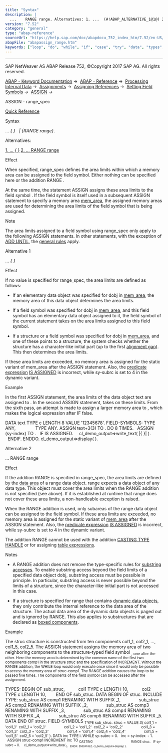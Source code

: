 ```yaml
---
title: "Syntax"
description: |
  ...    RANGE range. Alternatives: 1. ...  (#!ABAP_ALTERNATIVE_1@1@) 2. ... RANGE range(#!ABAP_ALTERNATIVE_2@2@) Effect When specified, range_spec defines the area limits within which a memory area can be assigned to the field symbol. Either nothing can be specified here o
version: "7.52"
category: "general"
type: "abap-reference"
sourceUrl: "https://help.sap.com/doc/abapdocu_752_index_htm/7.52/en-US/abapassign_range.htm"
abapFile: "abapassign_range.htm"
keywords: ["loop", "do", "while", "if", "case", "try", "data", "types", "field-symbol", "abapassign", "range"]
---
```


* * *

SAP NetWeaver AS ABAP Release 752, ©Copyright 2017 SAP AG. All rights reserved.

[ABAP - Keyword Documentation](https://help.sap.com/doc/abapdocu_752_index_htm/7.52/en-US/abenabap.htm) →  [ABAP - Reference](https://help.sap.com/doc/abapdocu_752_index_htm/7.52/en-US/abenabap_reference.htm) →  [Processing Internal Data](https://help.sap.com/doc/abapdocu_752_index_htm/7.52/en-US/abenabap_data_working.htm) →  [Assignments](https://help.sap.com/doc/abapdocu_752_index_htm/7.52/en-US/abenvalue_assignments.htm) →  [Assigning References](https://help.sap.com/doc/abapdocu_752_index_htm/7.52/en-US/abenreference_assignments.htm) →  [Setting Field Symbols](https://help.sap.com/doc/abapdocu_752_index_htm/7.52/en-US/abenset_field_symbols.htm) →  [ASSIGN](https://help.sap.com/doc/abapdocu_752_index_htm/7.52/en-US/abapassign.htm) → 

ASSIGN - range\_spec

[Quick Reference](https://help.sap.com/doc/abapdocu_752_index_htm/7.52/en-US/abapassign_shortref.htm)

Syntax

... *{* *}*
  *|* *{*RANGE range*}*.

Alternatives:

[1\. ... *{* *}*](#!ABAP_ALTERNATIVE_1@1@)
[2\. ... RANGE range](#!ABAP_ALTERNATIVE_2@2@)

Effect

When specified, range\_spec defines the area limits within which a memory area can be assigned to the field symbol. Either nothing can be specified here or the addition RANGE .

At the same time, the statement ASSIGN assigns these area limits to the field symbol <fs>. If the field symbol <fs> is itself used in a subsequent ASSIGN statement to specify a memory area [mem\_area](https://help.sap.com/doc/abapdocu_752_index_htm/7.52/en-US/abapassign_mem_area.htm), the assigned memory areas are used for determining the area limits of the field symbol that is being assigned.

Note

The area limits assigned to a field symbol using range\_spec only apply to the following ASSIGN statements. In other statements, with the exception of [ADD UNTIL](https://help.sap.com/doc/abapdocu_752_index_htm/7.52/en-US/abapadd_sequences.htm), the [general rules](https://help.sap.com/doc/abapdocu_752_index_htm/7.52/en-US/abenoperands_data_objects.htm) apply.

Alternative 1

... *{* *}*

Effect

If no value is specified for range\_spec, the area limits are defined as follows:

-   If an elementary data object was specified for dobj in [mem\_area](https://help.sap.com/doc/abapdocu_752_index_htm/7.52/en-US/abapassign_mem_area_static_dobj.htm), the memory area of this data object determines the area limits.
    
-   If a field symbol was specified for dobj in [mem\_area](https://help.sap.com/doc/abapdocu_752_index_htm/7.52/en-US/abapassign_mem_area_static_dobj.htm), and this field symbol has an elementary data object assigned to it, the field symbol <fs> of the current statement takes on the area limits assigned to this field symbol.
    
-   If a structure or a field symbol was specified for dobj in [mem\_area](https://help.sap.com/doc/abapdocu_752_index_htm/7.52/en-US/abapassign_mem_area_static_dobj.htm), and one of these points to a structure, the system checks whether the structure has a character-like initial part (up to the first [alignment gap](https://help.sap.com/doc/abapdocu_752_index_htm/7.52/en-US/abenalignment_gap_glosry.htm "Glossary Entry")). This then determines the area limits.
    

If these area limits are exceeded, no memory area is assigned for the static variant of mem\_area after the ASSIGN statement. Also, the [predicate expression](https://help.sap.com/doc/abapdocu_752_index_htm/7.52/en-US/abenpredicate_expression_glosry.htm "Glossary Entry") [<fs> IS ASSIGNED](https://help.sap.com/doc/abapdocu_752_index_htm/7.52/en-US/abenlogexp_assigned.htm) is incorrect, while sy-subrc is set to 4 in the dynamic variant.

Example

In the first ASSIGN statement, the area limits of the data object text are assigned to <fs1>. In the second ASSIGN statement, <fs2> takes on these limits. From the sixth pass, an attempt is made to assign a larger memory area to <fs2>, which makes the logical expression after IF false.

DATA text TYPE c LENGTH 8 VALUE '12345678'.
FIELD-SYMBOLS: <fs1> TYPE ANY,
               <fs2> TYPE ANY.
ASSIGN text+3(3) TO <fs1>.
DO 8 TIMES.
  ASSIGN <fs1>(sy-index) TO <fs2>.
  IF <fs2> IS ASSIGNED.
    cl\_demo\_output=>write\_text( |{ <fs2> }| ).
  ENDIF.
ENDDO.
cl\_demo\_output=>display( ).

Alternative 2

... RANGE range

Effect

If the addition RANGE is specified in range\_spec, the area limits are defined by the [data area](https://help.sap.com/doc/abapdocu_752_index_htm/7.52/en-US/abendata_area_glosry.htm "Glossary Entry") of a range data object. range expects a data object of any data type. This object must cover the area limits when the RANGE addition is not specified (see above). If it is established at runtime that range does not cover these area limits, a non-handleable exception is raised.

When the RANGE addition is used, only subareas of the range data object can be assigned to the field symbol. If these area limits are exceeded, no memory area is assigned for the static variant of [mem\_area](https://help.sap.com/doc/abapdocu_752_index_htm/7.52/en-US/abapassign_mem_area.htm) after the ASSIGN statement. Also, the [predicate expression](https://help.sap.com/doc/abapdocu_752_index_htm/7.52/en-US/abenpredicate_expression_glosry.htm "Glossary Entry") [<fs> IS ASSIGNED](https://help.sap.com/doc/abapdocu_752_index_htm/7.52/en-US/abenlogexp_assigned.htm) is incorrect, while sy-subrc is set to 4 in the dynamic variant.

The addition RANGE cannot be used with the addition [CASTING TYPE HANDLE](https://help.sap.com/doc/abapdocu_752_index_htm/7.52/en-US/abapassign_casting.htm) or for assigning [table expressions](https://help.sap.com/doc/abapdocu_752_index_htm/7.52/en-US/abapassign_mem_area_writable_exp.htm).

Notes

-   A RANGE addition does not remove the type-specific rules for [substring accesses](https://help.sap.com/doc/abapdocu_752_index_htm/7.52/en-US/abenoffset_length.htm). To enable substring access beyond the field limits of a specified data object dobj, substring access must be possible in principle. In particular, substring access is never possible beyond the limits of a structure, since the character-like initial part is not accessed in this case.
    
-   If a structure is specified for range that contains [dynamic data objects](https://help.sap.com/doc/abapdocu_752_index_htm/7.52/en-US/abendynamic_data_object_glosry.htm "Glossary Entry"), they only contribute the internal reference to the data area of the structure. The actual data area of the dynamic data objects is paged out and is ignored by RANGE. This also applies to substructures that are declared as [boxed components](https://help.sap.com/doc/abapdocu_752_index_htm/7.52/en-US/abenboxed_component_glosry.htm "Glossary Entry").
    

Example

The struc structure is constructed from ten components col1\_1, col2\_1, ..., col1\_5, col2\_5. The ASSIGN statement assigns the memory area of two neighboring components to the structure-typed field symbol <sub>, one after the other. Here the memory area is determined by the common name of the first two components comp1 in the structure struc and the specification of INCREMENT. Without the RANGE addition, the WHILE loop would only execute once since it would only be possible to access the memory area of struc-comp1. The RANGE addition causes the loop to be passed five times. The components of the field symbol can be accessed after the assignment.

TYPES: BEGIN OF sub\_struc,
          col1 TYPE c LENGTH 10,
          col2 TYPE c LENGTH 10,
       END OF sub\_struc.
DATA BEGIN OF struc.
INCLUDE TYPE: sub\_struc AS comp1 RENAMING WITH SUFFIX \_1,
              sub\_struc AS comp2 RENAMING WITH SUFFIX \_2,
              sub\_struc AS comp3 RENAMING WITH SUFFIX \_3,
              sub\_struc AS comp4 RENAMING WITH SUFFIX \_4,
              sub\_struc AS comp5 RENAMING WITH SUFFIX \_5.
DATA END OF struc.
FIELD-SYMBOLS <sub> TYPE sub\_struc.
struc = VALUE #( col1\_1 = 'col1\_1'  col2\_1 = 'col2\_1'
                 col1\_2 = 'col1\_2'  col2\_2 = 'col2\_2'
                 col1\_3 = 'col1\_3'  col2\_3 = 'col2\_3'
                 col1\_4 = 'col1\_4'  col2\_4 = 'col2\_4'
                 col1\_5 = 'col1\_5'  col2\_5 = 'col2\_5' ).
DATA inc TYPE i.
WHILE sy-subrc = 0.
  inc = sy-index  - 1.
  ASSIGN struc-comp1 INCREMENT inc TO <sub> CASTING
                                            RANGE struc.
  IF sy-subrc = 0.
    cl\_demo\_output=>write\_data( <sub> ).
  ENDIF.
ENDWHILE.
cl\_demo\_output=>display( ).